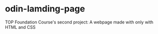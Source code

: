 # odin-lamding-page
TOP Foundation Course's second project: A webpage made with only with HTML and CSS

